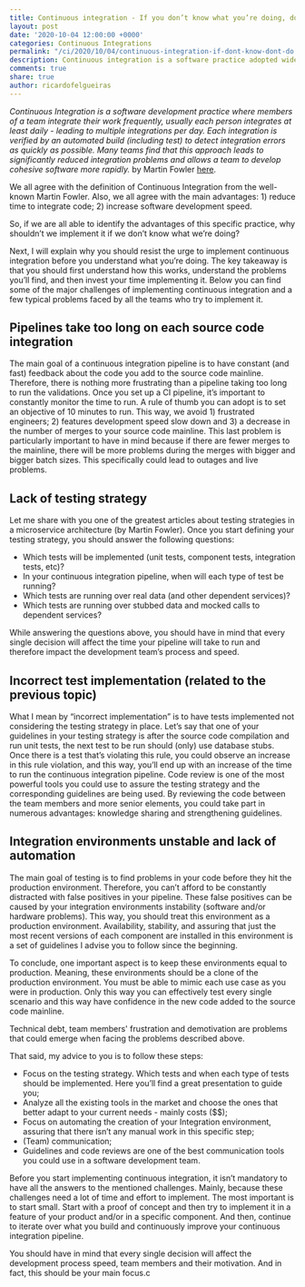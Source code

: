 ```yaml
---
title: Continuous integration - If you don’t know what you’re doing, don’t do it
layout: post
date: '2020-10-04 12:00:00 +0000'
categories: Continuous Integrations
permalink: "/ci/2020/10/04/continuous-integration-if-dont-know-dont-do.html"
description: Continuous integration is a software practice adopted widely across the company, but sometimes it is adopted and implemented without truly understand the advantanges of it and how to prevent common pitfalls. This article goes though some of those pitfalls so we can prevent doing it next time you adopt Continuous Integration.
comments: true
share: true
author: ricardofelgueiras
---
```


_Continuous Integration is a software development practice where members of a team integrate their work frequently, usually each person integrates at least daily - leading to multiple integrations per day. Each integration is verified by an automated build (including test) to detect integration errors as quickly as possible. Many teams find that this approach leads to significantly reduced integration problems and allows a team to develop cohesive software more rapidly._ by Martin Fowler [here](https://martinfowler.com/articles/continuousIntegration.html).

We all agree with the definition of Continuous Integration from the well-known Martin Fowler. Also, we all agree with the main advantages: 1) reduce time to integrate code; 2) increase software development speed.

So, if we are all able to identify the advantages of this specific practice, why shouldn’t we implement it if we don’t know what we’re doing?

Next, I will explain why you should resist the urge to implement continuous integration before you understand what you’re doing. The key takeaway is that you should first understand how this works, understand the problems you’ll find, and then invest your time implementing it. Below you can find some of the major challenges of implementing continuous integration and a few typical problems faced by all the teams who try to implement it.

## Pipelines take too long on each source code integration

The main goal of a continuous integration pipeline is to have constant (and fast) feedback about the code you add to the source code mainline. Therefore, there is nothing more frustrating than a pipeline taking too long to run the validations.
Once you set up a CI pipeline, it’s important to constantly monitor the time to run. A rule of thumb you can adopt is to set an objective of 10 minutes to run.
This way, we avoid 1) frustrated engineers; 2) features development speed slow down and 3) a decrease in the number of merges to your source code mainline.
This last problem is particularly important to have in mind because if there are fewer merges to the mainline, there will be more problems during the merges with bigger and bigger batch sizes. This specifically could lead to outages and live problems.

## Lack of testing strategy

Let me share with you one of the greatest articles about testing strategies in a microservice architecture (by Martin Fowler).
Once you start defining your testing strategy, you should answer the following questions:
 - Which tests will be implemented (unit tests, component tests, integration tests, etc)?
 - In your continuous integration pipeline, when will each type of test be running?
 - Which tests are running over real data (and other dependent services)?
 - Which tests are running over stubbed data and mocked calls to dependent services?

While answering the questions above, you should have in mind that every single decision will affect the time your pipeline will take to run and therefore impact the development team’s process and speed.

## Incorrect test implementation (related to the previous topic)

What I mean by “incorrect implementation” is to have tests implemented not considering the testing strategy in place.
Let’s say that one of your guidelines in your testing strategy is after the source code compilation and run unit tests, the next test to be run should (only) use database stubs. Once there is a test that’s violating this rule, you could observe an increase in this rule violation, and this way, you’ll end up with an increase of the time to run the continuous integration pipeline.
Code review is one of the most powerful tools you could use to assure the testing strategy and the corresponding guidelines are being used. By reviewing the code between the team members and more senior elements, you could take part in numerous advantages: knowledge sharing and strengthening guidelines.

## Integration environments unstable and lack of automation

The main goal of testing is to find problems in your code before they hit the production environment. Therefore, you can’t afford to be constantly distracted with false positives in your pipeline. These false positives can be caused by your integration environments instability (software and/or hardware problems).
This way, you should treat this environment as a production environment. Availability, stability, and assuring that just the most recent versions of each component are installed in this environment is a set of guidelines I advise you to follow since the beginning.

To conclude, one important aspect is to keep these environments equal to production. Meaning, these environments should be a clone of the production environment. You must be able to mimic each use case as you were in production. Only this way you can effectively test every single scenario and this way have confidence in the new code added to the source code mainline.

Technical debt, team members' frustration and demotivation are problems that could emerge when facing the problems described above.

That said, my advice to you is to follow these steps:

 - Focus on the testing strategy. Which tests and when each type of tests should be implemented. Here you’ll find a great presentation to guide you;
 - Analyze all the existing tools in the market and choose the ones that better adapt to your current needs - mainly costs ($$);
 - Focus on automating the creation of your Integration environment, assuring that there isn’t any manual work in this specific step;
 - (Team) communication;
 - Guidelines and code reviews are one of the best communication tools you could use in a software development team.

Before you start implementing continuous integration, it isn’t mandatory to have all the answers to the mentioned challenges. Mainly, because these challenges need a lot of time and effort to implement.
The most important is to start small. Start with a proof of concept and then try to implement it in a feature of your product and/or in a specific component. And then, continue to iterate over what you build and continuously improve your continuous integration pipeline.

You should have in mind that every single decision will affect the development process speed, team members and their motivation. And in fact, this should be your main focus.c